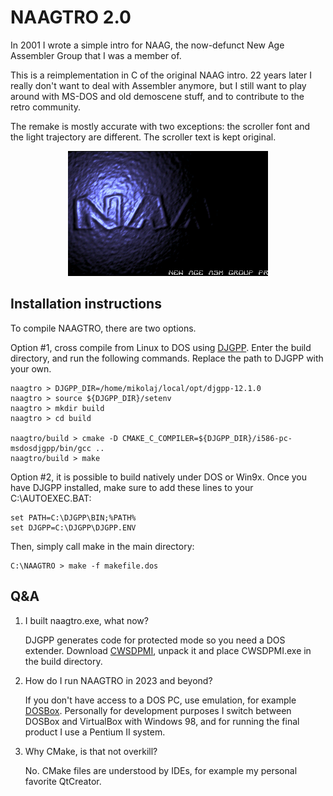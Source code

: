 # NAAGTRO 2.0

In 2001 I wrote a simple intro for NAAG, the now-defunct New Age Assembler Group 
that I was a member of.

This is a reimplementation in C of the original NAAG intro. 22 years later
I really don't want to deal with Assembler anymore, but I still want to
play around with MS-DOS and old demoscene stuff, and to contribute to the retro
community.

The remake is mostly accurate with two exceptions: the scroller font and the light
trajectory are different. The scroller text is kept original.

<div align="center">
    <img src="showcase.gif" />
</div>

## Installation instructions

To compile NAAGTRO, there are two options.

Option #1, cross compile from Linux to DOS using [DJGPP](https://github.com/andrewwutw/build-djgpp). 
Enter the build directory, and run the following commands. Replace the path to 
DJGPP with your own.

    naagtro > DJGPP_DIR=/home/mikolaj/local/opt/djgpp-12.1.0
    naagtro > source ${DJGPP_DIR}/setenv
    naagtro > mkdir build
    naagtro > cd build
    
    naagtro/build > cmake -D CMAKE_C_COMPILER=${DJGPP_DIR}/i586-pc-msdosdjgpp/bin/gcc ..
    naagtro/build > make

Option #2, it is possible to build natively under DOS or Win9x. Once you have DJGPP installed, 
make sure to add these lines to your C:\AUTOEXEC.BAT:

    set PATH=C:\DJGPP\BIN;%PATH%
    set DJGPP=C:\DJGPP\DJGPP.ENV

Then, simply call make in the main directory:

    C:\NAAGTRO > make -f makefile.dos

## Q&A

1. I built naagtro.exe, what now?

    DJGPP generates code for protected mode so you need a DOS extender. Download
    [CWSDPMI](https://web.archive.org/web/20151217064947/http://homer.rice.edu/~sandmann/cwsdpmi/csdpmi7b.zip),
    unpack it and place CWSDPMI.exe in the build directory.

2. How do I run NAAGTRO in 2023 and beyond?

    If you don't have access to a DOS PC, use emulation, for example [DOSBox](http://www.dosbox.com/).
    Personally for development purposes I switch between DOSBox and VirtualBox 
    with Windows 98, and for running the final product I use a Pentium II system.

3. Why CMake, is that not overkill?

    No. CMake files are understood by IDEs, for example my personal favorite QtCreator.
